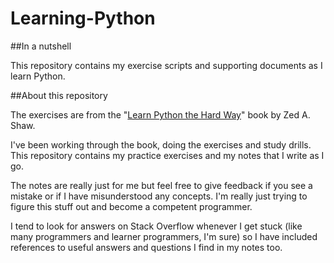 # Learning-Python

##In a nutshell

This repository contains my exercise scripts and supporting documents as I learn Python.

##About this repository

The exercises are from the "[Learn Python the Hard Way](https://learnpythonthehardway.org/book/)" book by Zed A. Shaw.

I've been working through the book, doing the exercises and study drills. This repository contains my practice exercises and my notes that I write as I go.

The notes are really just for me but feel free to give feedback if you see a mistake or if I have misunderstood any concepts. I'm really just trying to figure this stuff out and become a competent programmer.

I tend to look for answers on Stack Overflow whenever I get stuck (like many programmers and learner programmers, I'm sure) so I have included references to useful answers and questions I find in my notes too.
